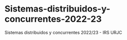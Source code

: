 # Sistemas-distribuidos-y-concurrentes-2022-23
Sistemas distribuidos y concurrentes 2022/23 - IRS URJC
